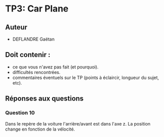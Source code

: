 TP3: Car Plane
==============


## Auteur

 - DEFLANDRE Gaëtan



## Doit contenir :

 - ce que vous n'avez pas fait (et pourquoi).
 - difficultés rencontrées.
 - commentaires éventuels sur le TP (points à éclaircir, longueur du
   sujet, etc).



## Réponses aux questions

### Question 10

Dans le repère de la voiture l'arrière/avant est dans l'axe z. La
position change en fonction de la vélocité.
